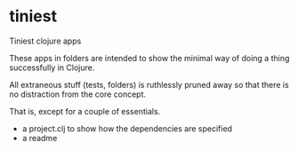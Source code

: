 # tiniest
Tiniest clojure apps

These apps in folders are intended to show the minimal way of doing a thing successfully in Clojure.

All extraneous stuff (tests, folders) is ruthlessly pruned away so that there is no distraction from the core concept.

That is, except for a couple of essentials.
- a project.clj to show how the dependencies are specified  
- a readme  

